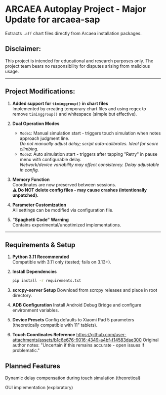 # ARCAEA Autoplay Project - Major Update for arcaea-sap

Extracts `.aff` chart files directly from Arcaea installation packages.

## Disclaimer:

This project is intended for educational and research purposes only. The project team bears no responsibility for disputes arising from malicious usage.

---

## Project Modifications:

1. **Added support for `timinggroup()` in chart files**  
   Implemented by creating temporary chart files and using regex to remove `timinggroup()` and whitespace (simple but effective).

2. **Dual Operation Modes**  
   - `Mode1`: Manual simulation start - triggers touch simulation when notes approach judgment line.  
     *Do not manually adjust delay; script auto-calibrates. Ideal for score climbing.*  
   - `Mode2`: Auto simulation start - triggers after tapping "Retry" in pause menu with configurable delay.  
     *Network/device variability may affect consistency. Delay adjustable in config.*

3. **Memory Function**  
   Coordinates are now preserved between sessions.  
   **⚠️ Do NOT delete config files - may cause crashes (intentionally unpatched).**

4. **Parameter Customization**  
   All settings can be modified via configuration file.

5. **"Spaghetti Code" Warning**  
   Contains experimental/unoptimized implementations.

---

## Requirements & Setup

1. **Python 3.11 Recommended**  
   Compatible with 3.11 only (tested; fails on 3.13+).

2. **Install Dependencies**  
   ```bash
   pip install -r requirements.txt

3. **scrcpy-server Setup**
Download from scrcpy releases and place in root directory.

4. **ADB Configuration**
Install Android Debug Bridge and configure environment variables.

5. **Device Presets**
Config defaults to Xiaomi Pad 5 parameters (theoretically compatible with 11" tablets).

6. **Touch Coordinates Reference**
https://github.com/user-attachments/assets/b1c6e676-9016-4349-a4bf-f14583dae300
Original author notes: "Uncertain if this remains accurate - open issues if problematic."

## Planned Features
Dynamic delay compensation during touch simulation (theoretical)

GUI implementation (exploratory)
